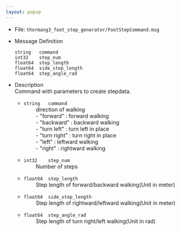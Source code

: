 ```yaml
---
layout: popup
---
```


- File: `thormang3_foot_step_generator/FootStepCommand.msg`

- Message Definition
    ```
    string   command
    int32    step_num
    float64  step_length
    float64  side_step_length
    float64  step_angle_rad
    ```


- Description  
Command with parameters to create stepdata.

    * `string   command`  
&emsp;&emsp; direction of walking  
&emsp;&emsp; - "forward"    : forward walking  
&emsp;&emsp; - "backward"   : backward walking  
&emsp;&emsp; - "turn left"  : turn left in place  
&emsp;&emsp; - "turn right" : turn right in place  
&emsp;&emsp; - "left"       : leftward walking  
&emsp;&emsp; - "right"      : rightward walking  

    * `int32    step_num`  
&emsp;&emsp; Number of steps  
    * `float64  step_length`  
&emsp;&emsp; Step length of forward/backward walking(Unit in meter)  
    * `float64  side_step_length`  
&emsp;&emsp; Step length of rightward/leftward walking(Unit in meter)  
    * `float64  step_angle_rad`  
&emsp;&emsp; Step length of turn right/left walking(Unit in rad)  
